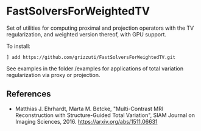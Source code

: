 # FastSolversForWeightedTV

Set of utilities for computing proximal and projection operators with the TV regularization, and weighted version thereof, with GPU support.

To install:
```
] add https://github.com/grizzuti/FastSolversForWeightedTV.git
```

See examples in the folder /examples for applications of total variation regularization via proxy or projection.

## References

 - Matthias J. Ehrhardt, Marta M. Betcke, "Multi-Contrast MRI Reconstruction with Structure-Guided Total Variation", SIAM Journal on Imaging Sciences, 2016. https://arxiv.org/abs/1511.06631